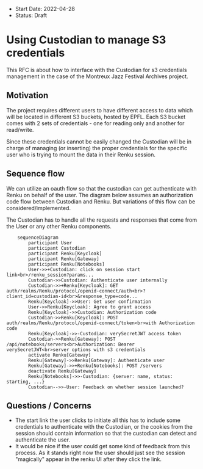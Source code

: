 - Start Date: 2022-04-28
- Status: Draft

# Using Custodian to manage S3 credentials

This RFC is about how to interface with the Custodian for s3 credentials management
in the case of the Montreux Jazz Festival Archives project.

## Motivation

The project requires different users to have different access to data which will
be located in different S3 buckets, hosted by EPFL. Each S3 bucket comes with 2
sets of credentials - one for reading only and another for read/write.

Since these credentials cannot be easily changed the Custodian will be in charge
of managing (or inserting) the proper credentials for the specific user who is trying to
mount the data in their Renku session.

## Sequence flow

We can utilize an oauth flow so that the custodian can get authenticate with Renku on
behalf of the user. The diagram below assumes an authorization code flow between
Custodian and Renku. But variations of this flow can be considered/implemented.

The Custodian has to handle all the requests and responses that come from the User
or any other Renku components.

```mermaid
    sequenceDiagram
        participant User
        participant Custodian
        participant Renku[Keycloak]
        participant Renku[Gateway]
        participant Renku[Notebooks]
        User->>+Custodian: click on session start link<br>/renku_session?params...
        Custodian->>Custodian: Authenticate user internally
        Custodian->>+Renku[Keycloak]: GET auth/realms/Renku/protocol/openid-connect/auth<br>?client_id=custodian-id<br>&response_type=code...
        Renku[Keycloak]->>User: Get user confirmation
        User->>Renku[Keycloak]: Agree to grant access
        Renku[Keycloak]->>Custodian: Authorization code
        Custodian->>Renku[Keycloak]: POST auth/realms/Renku/protocol/openid-connect/token<br>with Authorization code
        Renku[Keycloak]->>-Custodian: verySecretJWT access token
        Custodian->>Renku[Gateway]: POST /api/notebooks/servers<br>Authorization: Bearer verySecretJWT<br>server options with s3 credentials
        activate Renku[Gateway]
        Renku[Gateway]->>Renku[Gateway]: Authenticate user
        Renku[Gateway]->>+Renku[Notebooks]: POST /servers
        deactivate Renku[Gateway]
        Renku[Notebooks]->>-Custodian: {server: name, status: starting, ...}
        Custodian-->>-User: Feedback on whether session launched?
```

## Questions / Concerns

- The start link the user clicks to initiate all this has to include some credentials to
authenticate with the Custodian, or the cookies from the session should contain information
so that the custodian can detect and authenticate the user. 
- It would be nice if the user could get some kind of feedback from this process.
As it stands right now the user should just see the session "magically" appear in
the renku UI after they click the link.
